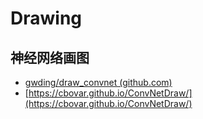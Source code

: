 # Drawing

## 神经网络画图

- [gwding/draw_convnet (github.com)](https://github.com/gwding/draw_convnet)
- [https://cbovar.github.io/ConvNetDraw/](https://cbovar.github.io/ConvNetDraw/)
